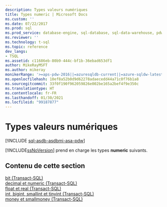 ```yaml
---
description: Types valeurs numériques
title: Types numeric | Microsoft Docs
ms.custom: ''
ms.date: 07/22/2017
ms.prod: sql
ms.prod_service: database-engine, sql-database, sql-data-warehouse, pdw
ms.reviewer: ''
ms.technology: t-sql
ms.topic: reference
dev_langs:
- TSQL
ms.assetid: c11686eb-80b9-444c-bf1b-36ebad653df1
author: MikeRayMSFT
ms.author: mikeray
monikerRange: '>=aps-pdw-2016||=azuresqldb-current||=azure-sqldw-latest||>=sql-server-2016||>=sql-server-linux-2017||=azuresqldb-mi-current'
ms.openlocfilehash: 10ef8a52b0d9d62278adaecedd44a71c0f76b1a8
ms.sourcegitcommit: 33f0f190f962059826e002be165a2bef4f9e350c
ms.translationtype: HT
ms.contentlocale: fr-FR
ms.lasthandoff: 01/30/2021
ms.locfileid: "99187877"
---
```

# <a name="numeric-types"></a>Types valeurs numériques
[!INCLUDE [sql-asdb-asdbmi-asa-pdw](../../includes/applies-to-version/sql-asdb-asdbmi-asa-pdw.md)]

[!INCLUDE[ssNoVersion](../../includes/ssnoversion-md.md)] prend en charge les types **numeric** suivants.
  
## <a name="in-this-section"></a>Contenu de cette section

[bit &#40;Transact-SQL&#41;](../../t-sql/data-types/bit-transact-sql.md)  
[decimal et numeric &#40;Transact-SQL&#41;](../../t-sql/data-types/decimal-and-numeric-transact-sql.md)  
[float et real &#40;Transact-SQL&#41;](../../t-sql/data-types/float-and-real-transact-sql.md)  
[int, bigint, smallint et tinyint &#40;Transact-SQL&#41;](../../t-sql/data-types/int-bigint-smallint-and-tinyint-transact-sql.md)  
[money et smallmoney &#40;Transact-SQL&#41;](../../t-sql/data-types/money-and-smallmoney-transact-sql.md)
